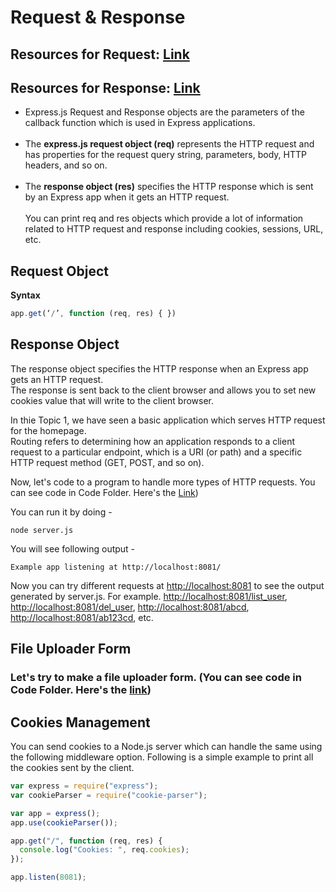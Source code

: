 # Request & Response

## Resources for Request: [Link](https://www.javatpoint.com/expressjs-request#:~:text=js%20Request%20Object-,Express.,HTTP%20headers%2C%20and%20so%20on.)

## Resources for Response: [Link](https://www.javatpoint.com/expressjs-response)

- Express.js Request and Response objects are the parameters of the callback function which is used in Express applications.<br /><br />
- The **express.js request object (req)** represents the HTTP request and has properties for the request query string, parameters, body, HTTP headers, and so on.<br /><br />
- The **response object (res)** specifies the HTTP response which is sent by an Express app when it gets an HTTP request.<br /><br />
  You can print req and res objects which provide a lot of information related to HTTP request and response including cookies, sessions, URL, etc.<br />

## Request Object

**Syntax**

```javascript
app.get(‘/’, function (req, res) { })
```

## Response Object

The response object specifies the HTTP response when an Express app gets an HTTP request.<br /> The response is sent back to the client browser and allows you to set new cookies value that will write to the client browser.

In thie Topic 1, we have seen a basic application which serves HTTP request for the homepage. <br />
Routing refers to determining how an application responds to a client request to a particular endpoint, which is a URI (or path) and a specific HTTP request method (GET, POST, and so on).

Now, let's code to a program to handle more types of HTTP requests. You can see code in Code Folder. Here's the [Link](https://github.com/iampavangandhi/TheNodeCourse/tree/master/03%20Expressjs/Topic2/Code/Http%20Requests))

You can run it by doing -

```
node server.js
```

You will see following output -

```
Example app listening at http://localhost:8081/
```

Now you can try different requests at [http://localhost:8081](http://localhost:8081) to see the output generated by server.js. For example. [http://localhost:8081/list_user](http://localhost:8081/list_user), [http://localhost:8081/del_user](http://localhost:8081/del_user), [http://localhost:8081/abcd](http://localhost:8081/abcd), [http://localhost:8081/ab123cd](http://localhost:8081/ab123cd), etc.

## File Uploader Form

### Let's try to make a file uploader form. (You can see code in Code Folder. Here's the [link](https://github.com/iampavangandhi/TheNodeCourse/tree/master/03%20Expressjs/Topic2/Code/File%20Uploader))

## Cookies Management

You can send cookies to a Node.js server which can handle the same using the following middleware option. Following is a simple example to print all the cookies sent by the client.

```javascript
var express = require("express");
var cookieParser = require("cookie-parser");

var app = express();
app.use(cookieParser());

app.get("/", function (req, res) {
  console.log("Cookies: ", req.cookies);
});

app.listen(8081);
```
